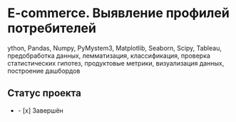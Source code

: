 # E-commerce. Выявление профилей потребителей
ython, Pandas, Numpy, PyMystem3, Matplotlib, Seaborn, Scipy, Tableau, предобработка данных, лемматизация, классификация, проверка статистических гипотез, продуктовые метрики, визуализация данных, построение дашбордов
## Статус проекта
<ul><li>- [x] Завершён</li>
